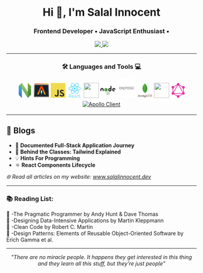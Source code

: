 <h1 align="center">Hi 👋, I'm Salal Innocent</h1>
<h3 align="center">Frontend Developer • JavaScript Enthusiast •</h3>

<p align="center">
  <a href="https://www.salalinnocent.dev" target="_blank">
    <img src="https://img.shields.io/badge/Portfolio-salalinnocent.dev-informational?style=for-the-badge&logo=vercel&logoColor=white" />
  </a>
  <a href="https://linkedin.com/in/salal-innocent" target="_blank">
    <img src="https://img.shields.io/badge/LinkedIn-%230077B5.svg?style=for-the-badge&logo=linkedin&logoColor=white" />
  </a>
</p>

---

<h3 align="center">🛠️ Languages and Tools 💻</h3>
<p align="center">
    <a href="https://neovim.io/" target="_blank"><img src="https://raw.githubusercontent.com/devicons/devicon/master/icons/neovim/neovim-original.svg" width="40" height="40"/></a>
  <a href="https://github.com/alacritty/alacritty" target="_blank"><img src="https://raw.githubusercontent.com/alacritty/alacritty/master/extra/logo/alacritty-term.svg" width="40" height="40"/></a>
  <a href="https://developer.mozilla.org/en-US/docs/Web/JavaScript" target="_blank"><img src="https://raw.githubusercontent.com/devicons/devicon/master/icons/javascript/javascript-original.svg" width="40" height="40"/></a>
  <a href="https://reactjs.org/" target="_blank"><img src="https://raw.githubusercontent.com/devicons/devicon/master/icons/react/react-original-wordmark.svg" width="40" height="40"/></a>
  <a href="https://tailwindcss.com/" target="_blank"><img src="https://www.vectorlogo.zone/logos/tailwindcss/tailwindcss-icon.svg" width="40" height="40"/></a>
  <a href="https://nodejs.org" target="_blank"><img src="https://raw.githubusercontent.com/devicons/devicon/master/icons/nodejs/nodejs-original-wordmark.svg" width="40" height="40"/></a>
  <a href="https://expressjs.com" target="_blank"><img src="https://raw.githubusercontent.com/devicons/devicon/master/icons/express/express-original-wordmark.svg" width="40" height="40" style="background-color: white; padding: 5px; border-radius: 6px;"/></a>
  <a href="https://www.mongodb.com/" target="_blank"><img src="https://raw.githubusercontent.com/devicons/devicon/master/icons/mongodb/mongodb-original-wordmark.svg" width="40" height="40"/></a>
  <a href="https://firebase.google.com/" target="_blank"><img src="https://www.vectorlogo.zone/logos/firebase/firebase-icon.svg" width="40" height="40"/></a>
  <a href="https://graphql.org/" target="_blank"><img src="https://raw.githubusercontent.com/devicons/devicon/master/icons/graphql/graphql-plain.svg" width="40" height="40"/></a>
  <a href="https://www.apollographql.com/docs/react/" target="_blank">
  <img src="https://cdn.jsdelivr.net/npm/simple-icons@v8/icons/apollographql.svg" width="40" height="40" alt="Apollo Client" style="background-color: white; padding: 5px; border-radius: 6px;"/>
</a>

</p>

---

<h2>📝 Blogs</h2>

<ul>
  <li>🚀 <strong>Documented Full-Stack Application Journey</strong></li>  
  <li>🎨 <strong>Behind the Classes: Tailwind Explained</strong></li>  
  <li>💡 <strong>Hints For Programming</strong></li>  
  <li>⚛️ <strong>React Components Lifecycle</strong></li>  
</ul>

<p><em>🌐 Read all articles on my website: <a href="https://www.salalinnocent.dev" target="_blank">www.salalinnocent.dev</a></em></p>

---

<h3>📚 Reading List:</h3>

📗 -The Pragmatic Programmer by Andy Hunt & Dave Thomas  
📕 -Designing Data-Intensive Applications by Martin Kleppmann  
📒 -Clean Code by Robert C. Martin  
📘 -Design Patterns: Elements of Reusable Object-Oriented Software by Erich Gamma et al.  

---
<p align="center"><em>"There are no miracle people. It happens they get interested in this thing and they learn all this stuff, but they’re just people"</em></p>
